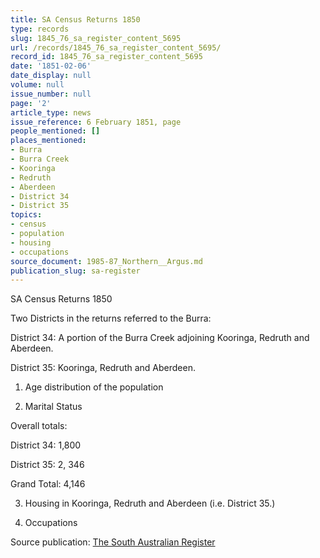 ```yaml
---
title: SA Census Returns 1850
type: records
slug: 1845_76_sa_register_content_5695
url: /records/1845_76_sa_register_content_5695/
record_id: 1845_76_sa_register_content_5695
date: '1851-02-06'
date_display: null
volume: null
issue_number: null
page: '2'
article_type: news
issue_reference: 6 February 1851, page
people_mentioned: []
places_mentioned:
- Burra
- Burra Creek
- Kooringa
- Redruth
- Aberdeen
- District 34
- District 35
topics:
- census
- population
- housing
- occupations
source_document: 1985-87_Northern__Argus.md
publication_slug: sa-register
---
```


SA Census Returns 1850

Two Districts in the returns referred to the Burra:

District 34: A portion of the Burra Creek adjoining Kooringa, Redruth and Aberdeen.

District 35: Kooringa, Redruth and Aberdeen.

1. Age distribution of the population

1. Marital Status

Overall totals:

District 34: 1,800

District 35: 2, 346

Grand Total: 4,146

3.  Housing in Kooringa, Redruth and Aberdeen (i.e. District 35.)

4. Occupations

Source publication: [The South Australian Register](/publications/sa-register/)
